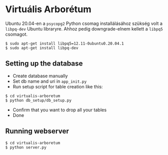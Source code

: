 # Virtuális Arborétum


Ubuntu 20.04-en a `psycopg2` Python csomag installálásához szükség volt a `libpq-dev` Ubuntu libraryre.
Ahhoz pedig downgrade-elnem kellett a `libpq5` csomagot.

```shell
$ sudo apt-get install libpq5=12.11-0ubuntu0.20.04.1
$ sudo apt-get install libpq-dev
```


## Setting up the database

* Create database manually
* Set db name and uri in `app_init.py`
* Run setup script for table creation like this:

```shell
$ cd virtualis-arboretum
$ python db_setup/db_setup.py
```

* Confirm that you want to drop all your tables
* Done


## Running webserver

```shell
$ cd virtualis-arboretum
$ python server.py
```
